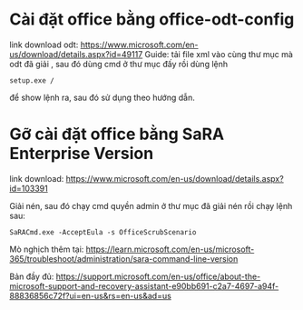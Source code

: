 # Cài đặt office bằng office-odt-config
link download odt: https://www.microsoft.com/en-us/download/details.aspx?id=49117
Guide: tải file xml vào cùng thư mục mà odt đã giải , sau đó dùng cmd ở thư mục đấy rồi dùng lệnh
```
setup.exe /
```
để show lệnh ra, sau đó sử dụng theo hướng dẫn.


# Gỡ cài đặt office bằng SaRA Enterprise Version
link download: https://www.microsoft.com/en-us/download/details.aspx?id=103391

Giải nén, sau đó chạy cmd quyền admin ở thư mục đã giải nén rồi chạy lệnh sau:
```
SaRACmd.exe -AcceptEula -s OfficeScrubScenario
```

Mò nghịch thêm tại: https://learn.microsoft.com/en-us/microsoft-365/troubleshoot/administration/sara-command-line-version

Bản đầy đủ: https://support.microsoft.com/en-us/office/about-the-microsoft-support-and-recovery-assistant-e90bb691-c2a7-4697-a94f-88836856c72f?ui=en-us&rs=en-us&ad=us
